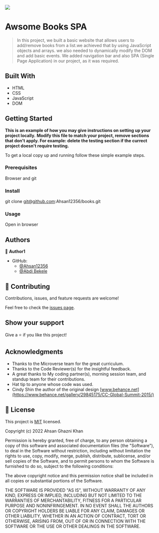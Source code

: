 
![](https://img.shields.io/badge/Microverse-blueviolet)

# Awsome Books SPA

> In this project, we built a basic website that allows users to add/remove books from a list.we achieved that by using JavaScript objects and arrays. we also needed to dynamically modify the DOM and add basic events. We added navigation bar and also SPA (Single Page Application) in our project, as it was required.





## Built With
- HTML
- CSS
- JavaScript
- DOM


## Getting Started

**This is an example of how you may give instructions on setting up your project locally.**
**Modify this file to match your project, remove sections that don't apply. For example: delete the testing section if the currect project doesn't require testing.**


To get a local copy up and running follow these simple example steps.

### Prerequisites
Browser and git

### Install
git clone git@github.com:Ahsan12356/books.git
### Usage

Open in browser



## Authors

👤 **Author1**

- GitHub: 
    - [@Ahsan12356](https://github.com/Ahsan12356)
    - [@Abdi Bekele](https://github.com/Lul-Abdifan)


## 🤝 Contributing

Contributions, issues, and feature requests are welcome!

Feel free to check the [issues page](https://github.com/Ahsan12356/furniture/issues).

## Show your support

Give a ⭐️ if you like this project!

## Acknowledgments

- Thanks to the Microverse team for the great curriculum.
- Thanks to the Code Reviewer(s) for the insightful feedback.
- A great thanks to My coding partner(s), morning session team, and standup team for their contributions.
- Hat tip to anyone whose code was used.
- Cindy Shin the author of the original design [www.behance.net](https://www.behance.net/gallery/29845175/CC-Global-Summit-2015/)

## 📝 License

This project is [MIT](./LICENSE) licensed.

Copyright (c) 2022 Ahsan Ghazni Khan

Permission is hereby granted, free of charge, to any person obtaining a copy
of this software and associated documentation files (the "Software"), to deal
in the Software without restriction, including without limitation the rights
to use, copy, modify, merge, publish, distribute, sublicense, and/or sell
copies of the Software, and to permit persons to whom the Software is
furnished to do so, subject to the following conditions:

The above copyright notice and this permission notice shall be included in all
copies or substantial portions of the Software.

THE SOFTWARE IS PROVIDED "AS IS", WITHOUT WARRANTY OF ANY KIND, EXPRESS OR
IMPLIED, INCLUDING BUT NOT LIMITED TO THE WARRANTIES OF MERCHANTABILITY,
FITNESS FOR A PARTICULAR PURPOSE AND NONINFRINGEMENT. IN NO EVENT SHALL THE
AUTHORS OR COPYRIGHT HOLDERS BE LIABLE FOR ANY CLAIM, DAMAGES OR OTHER
LIABILITY, WHETHER IN AN ACTION OF CONTRACT, TORT OR OTHERWISE, ARISING FROM,
OUT OF OR IN CONNECTION WITH THE SOFTWARE OR THE USE OR OTHER DEALINGS IN THE
SOFTWARE.
